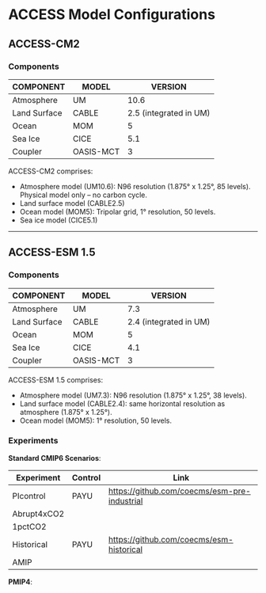 
# ACCESS Model Configurations

## ACCESS-CM2
### Components

| COMPONENT     | MODEL         | VERSION               |
| ------------- | ------------- | --------------------- |
| Atmosphere    | UM            | 10.6                  |
| Land Surface  | CABLE         | 2.5 (integrated in UM)|
| Ocean         | MOM	        | 5                     |
| Sea Ice       | CICE          | 5.1                   |
| Coupler       | OASIS-MCT     | 3                     |


ACCESS-CM2 comprises: 

- Atmosphere model (UM10.6): N96 resolution (1.875° x 1.25°, 85 levels). Physical model only – no carbon cycle.
- Land surface model (CABLE2.5) 
- Ocean model (MOM5): Tripolar grid, 1° resolution, 50 levels.
- Sea ice model (CICE5.1) 

-----------------------------

## ACCESS-ESM 1.5
### Components

| COMPONENT     | MODEL         | VERSION               |
| ------------- | ------------- | --------------------- |
| Atmosphere    | UM            | 7.3                   |
| Land Surface  | CABLE         | 2.4 (integrated in UM)|
| Ocean         | MOM	        | 5                     |
| Sea Ice       | CICE          | 4.1                   |
| Coupler       | OASIS-MCT     | 3                     |

ACCESS-ESM 1.5 comprises: 

- Atmosphere model (UM7.3): N96 resolution (1.875° x 1.25°, 38 levels). 
- Land surface model (CABLE2.4): same horizontal resolution as atmosphere (1.875° x 1.25°).
- Ocean model (MOM5): 1° resolution, 50 levels.

### Experiments
__Standard CMIP6 Scenarios__:

| Experiment    | Control       | Link                                         |
| ------------- | ------------- | -------------------------------------------- |
| PIcontrol     | PAYU          | ​https://github.com/coecms/esm-pre-industrial |
| Abrupt4xCO2   |               |                                              |
| 1pctCO2       |       	    |                                              |
| Historical    | PAYU          | ​https://github.com/coecms/esm-historical     |
| AMIP          |               |                                              |


__PMIP4__:		
